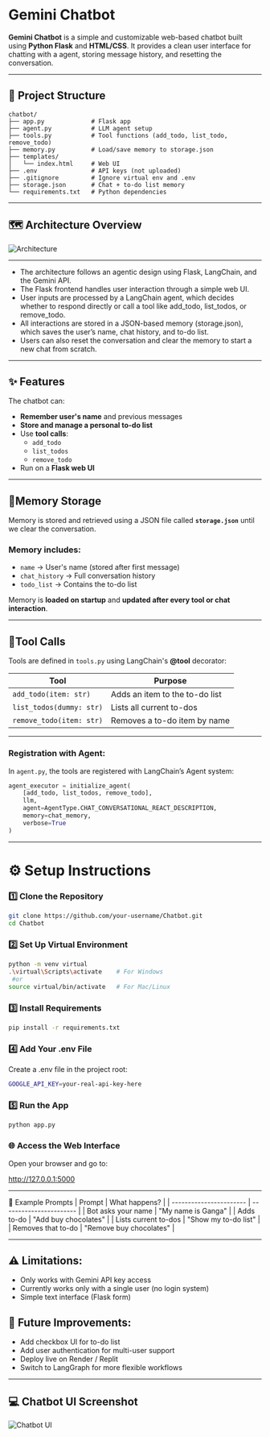 # Gemini Chatbot
**Gemini Chatbot** is a simple and customizable web-based chatbot built using **Python Flask** and **HTML/CSS**. It provides a clean user interface for chatting with a agent, storing message history, and resetting the conversation.

---

## 📁 Project Structure

```
chatbot/
├── app.py             # Flask app
├── agent.py           # LLM agent setup
├── tools.py           # Tool functions (add_todo, list_todo, remove_todo)
├── memory.py          # Load/save memory to storage.json
├── templates/
│   └── index.html     # Web UI
├── .env               # API keys (not uploaded)
├── .gitignore         # Ignore virtual env and .env
├── storage.json       # Chat + to-do list memory
└── requirements.txt   # Python dependencies
```

---

## 🗺️ Architecture Overview

![Architecture](./architecture.png) 

---

- The architecture follows an agentic design using Flask, LangChain, and the Gemini API.
- The Flask frontend handles user interaction through a simple web UI.
- User inputs are processed by a LangChain agent, which decides whether to respond directly or call a tool like add_todo, list_todos, or remove_todo.
- All interactions are stored in a JSON-based memory (storage.json), which saves the user’s name, chat history, and to-do list.
- Users can also reset the conversation and clear the memory to start a new chat from scratch.
  
---

## ✨ Features

The chatbot can:

- **Remember user's name** and previous messages
- **Store and manage a personal to-do list**
- Use **tool calls**:
    - `add_todo`
    - `list_todos`
    - `remove_todo`
- Run on a **Flask web UI**

---

## 🧠Memory Storage

Memory is stored and retrieved using a JSON file called **`storage.json`** until we clear the conversation.

### **Memory includes:**

- `name` → User's name (stored after first message)
- `chat_history` → Full conversation history
- `todo_list` → Contains the to-do list

Memory is **loaded on startup** and **updated after every tool or chat interaction**.

---

## 🔧Tool Calls
Tools are defined in `tools.py` using LangChain's **@tool** decorator:

| Tool                     | Purpose                        |
| ------------------------ | ------------------------------ |
| `add_todo(item: str)`    | Adds an item to the to-do list |
| `list_todos(dummy: str)` | Lists all current to-dos       |
| `remove_todo(item: str)` | Removes a to-do item by name   |

---

### Registration with Agent:

In `agent.py`, the tools are registered with LangChain’s Agent system:
```python
agent_executor = initialize_agent(
    [add_todo, list_todos, remove_todo],
    llm,
    agent=AgentType.CHAT_CONVERSATIONAL_REACT_DESCRIPTION,
    memory=chat_memory,
    verbose=True
)
```
---

# ⚙️ Setup Instructions

### 1️⃣ Clone the Repository

```bash
git clone https://github.com/your-username/Chatbot.git
cd Chatbot
```

### 2️⃣ Set Up Virtual Environment


```bash
python -m venv virtual
.\virtual\Scripts\activate    # For Windows
 #or
source virtual/bin/activate   # For Mac/Linux
```

### 3️⃣ Install Requirements

```bash
pip install -r requirements.txt
```

### 4️⃣ Add Your .env File

Create a .env file in the project root:

```bash
GOOGLE_API_KEY=your-real-api-key-here
```

### 5️⃣ Run the App

```bash
python app.py
```

### 🌐 Access the Web Interface

Open your browser and go to:

http://127.0.0.1:5000

---

💬 Example Prompts
| Prompt                  | What happens?           |
| ----------------------- | ----------------------- |
| Bot asks your name      |  "My name is Ganga"     |
| Adds to-do            |   "Add buy chocolates"  |
| Lists current to-dos  | "Show my to-do list"    |
| Removes that to-do    | "Remove buy chocolates"   |

---

## ⚠️ Limitations:

- Only works with Gemini API key access
- Currently works only with a single user (no login system)
- Simple text interface (Flask form)
  
## 🚀 Future Improvements:

- Add checkbox UI for to-do list
- Add user authentication for multi-user support
- Deploy live on Render / Replit
- Switch to LangGraph for more flexible workflows

---

## 💻 Chatbot UI Screenshot

![Chatbot UI](./screenshot.png)


